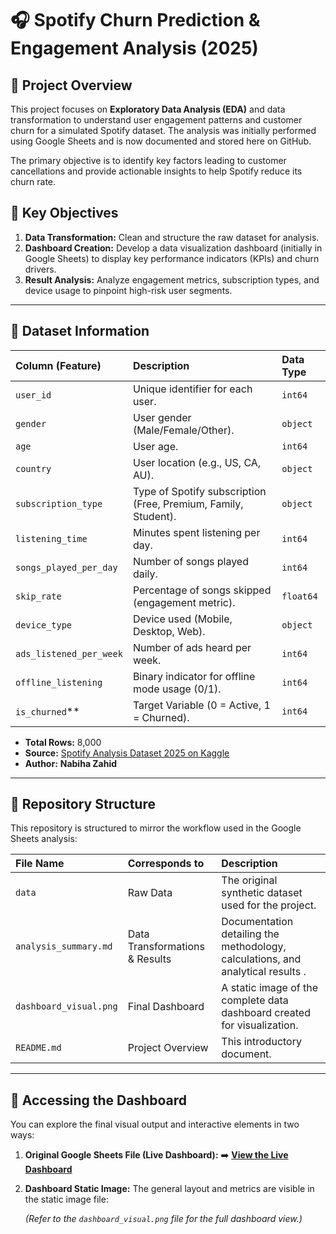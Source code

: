# 🎧 Spotify Churn Prediction & Engagement Analysis (2025)

## 🌟 Project Overview

This project focuses on **Exploratory Data Analysis (EDA)** and data transformation to understand user engagement patterns and customer churn for a simulated Spotify dataset. The analysis was initially performed using Google Sheets and is now documented and stored here on GitHub.

The primary objective is to identify key factors leading to customer cancellations and provide actionable insights to help Spotify reduce its churn rate.

## 🎯 Key Objectives

1.  **Data Transformation:** Clean and structure the raw dataset for analysis.
2.  **Dashboard Creation:** Develop a data visualization dashboard (initially in Google Sheets) to display key performance indicators (KPIs) and churn drivers.
3.  **Result Analysis:** Analyze engagement metrics, subscription types, and device usage to pinpoint high-risk user segments.

---

## 💾 Dataset Information

| Column (Feature) | Description | Data Type |
| :--- | :--- | :--- |
| `user_id` | Unique identifier for each user. | `int64` |
| `gender` | User gender (Male/Female/Other). | `object` |
| `age` | User age. | `int64` |
| `country` | User location (e.g., US, CA, AU). | `object` |
| `subscription_type` | Type of Spotify subscription (Free, Premium, Family, Student). | `object` |
| `listening_time` | Minutes spent listening per day. | `int64` |
| `songs_played_per_day` | Number of songs played daily. | `int64` |
| `skip_rate` | Percentage of songs skipped (engagement metric). | `float64` |
| `device_type` | Device used (Mobile, Desktop, Web). | `object` |
| `ads_listened_per_week` | Number of ads heard per week. | `int64` |
| `offline_listening` | Binary indicator for offline mode usage (0/1). | `int64` |
| `is_churned`** | Target Variable (0 = Active, 1 = Churned). | `int64` |

* **Total Rows:** 8,000
* **Source:** [Spotify Analysis Dataset 2025 on Kaggle](https://www.kaggle.com/datasets/nabihazahid/spotify-dataset-for-churn-analysis)
* **Author:** **Nabiha Zahid**

---

## 📁 Repository Structure

This repository is structured to mirror the workflow used in the Google Sheets analysis:

| File Name | Corresponds to | Description |
| :--- | :--- | :--- |
| `data` | Raw Data | The original synthetic dataset used for the project. |
| `analysis_summary.md` | Data Transformations & Results | Documentation detailing the methodology, calculations, and analytical results . |
| `dashboard_visual.png` | Final Dashboard | A static image of the complete data dashboard created for visualization. |
| `README.md` | Project Overview | This introductory document. |

---

## 🔗 Accessing the Dashboard

You can explore the final visual output and interactive elements in two ways:

1.  **Original Google Sheets File (Live Dashboard):**
    ➡️ [**View the Live Dashboard**](https://docs.google.com/spreadsheets/d/1sjBFOMVOue-nFIxbvK54OrxckE3BrRtAlOsdBpQJY-w/edit?usp=sharing)

2.  **Dashboard Static Image:**
    The general layout and metrics are visible in the static image file:
    
    *(Refer to the `dashboard_visual.png` file for the full dashboard view.)*
